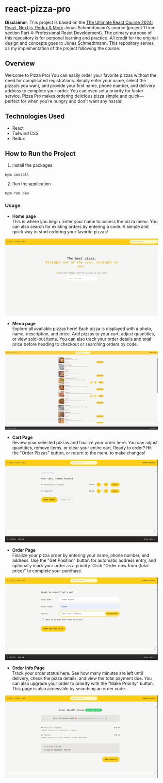 # react-pizza-pro

**Disclaimer**: This project is based on the [The Ultimate React Course 2024: React, Next.js, Redux & More](https://www.udemy.com/course/the-ultimate-react-course/) Jonas Schmedtmann's course (project 1 from section Part 4: Professional React Development). The primary purpose of this repository is for personal learning and practice. All credit for the original design and concepts goes to Jonas Schmedtmann. This repository serves as my implementation of the project following the course.

## Overview
Welcome to Pizza Pro! You can easily order your favorite pizzas without the need for complicated registrations. Simply enter your name, select the pizza/s you want, and provide your first name, phone number, and delivery address to complete your order. You can even set a priority for faster service. Pizza Pro makes ordering delicious pizza simple and quick—perfect for when you're hungry and don't want any hassle!

## Technologies Used
- React
- Tailwind CSS
- Redux

## How to Run the Project
1. Install the packages
```
npm install
```
2. Run the application
```
npm run dev
```

### Usage

- **Home page**
<br />This is where you begin. Enter your name to access the pizza menu. You can also search for existing orders by entering a code. A simple and quick way to start ordering your favorite pizzas!
<img src="./src/assets/homePage.png"/>

- **Menu page**
<br />Explore all available pizzas here! Each pizza is displayed with a photo, name, description, and price. Add pizzas to your cart, adjust quantities, or view sold-out items. You can also track your order details and total price before heading to checkout or searching orders by code.
<img src="./src/assets/menuPage.png"/>

- **Cart Page**
<br />Review your selected pizzas and finalize your order here. You can adjust quantities, remove items, or clear your entire cart. Ready to order? Hit the "Order Pizzas" button, or return to the menu to make changes!
<img src="./src/assets/cartPage.png"/>

- **Order Page**
<br />Finalize your pizza order by entering your name, phone number, and address. Use the "Get Position" button for automatic address entry, and optionally mark your order as a priority. Click "Order now from (total price)" to complete your purchase.
<img src="./src/assets/orderPage.png"/>

- **Order Info Page**
<br />Track your order status here. See how many minutes are left until delivery, check the pizza details, and view the total payment due. You can also upgrade your order to priority with the "Make Priority" button. This page is also accessible by searching an order code.
<img src="./src/assets/orderInfoPage.png"/>
